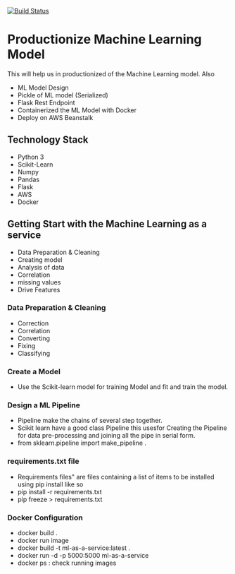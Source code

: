 [![Build Status](https://travis-ci.com/everythingisdata/Productionize-Machine-Learning.svg?branch=master)](https://travis-ci.com/everythingisdata/Productionize-Machine-Learning)
# Productionize Machine Learning Model
This will help us in productionized of the Machine Learning model. 
Also
- ML Model Design
- Pickle of ML model (Serialized)
- Flask Rest Endpoint
- Containerized the ML Model with Docker
- Deploy on AWS Beanstalk
 
## Technology Stack
   - Python 3
   - Scikit-Learn
   - Numpy
   - Pandas
   - Flask
   - AWS
   - Docker
## Getting Start with the Machine Learning as a service
  - Data Preparation & Cleaning
  - Creating model
  - Analysis of data
  - Correlation
  - missing values
  - Drive Features
### Data Preparation & Cleaning
- Correction
- Correlation
- Converting
- Fixing
- Classifying  
### Create a Model
- Use the Scikit-learn model for training Model and fit and train the model. 
   <!-- - Serialized the model
   - Create Flask Rest Endpoint
   - Load Serialized model in Flask app
   - pass the JSON object to Flask request
   - Deploy on AWS as Service --> 
### Design a ML Pipeline
- Pipeline make the chains of several step together.
- Scikit learn have a good class Pipeline this usesfor Creating the Pipeline for data pre-processing and joining all the pipe in serial form. 
- from sklearn.pipeline import make_pipeline .


### requirements.txt file
- Requirements files" are files containing a list of items to be installed using pip install like so
- pip install -r requirements.txt
- pip freeze > requirements.txt
### Docker Configuration  
- docker build .
- docker run image <IMGAGE>
- docker build -t ml-as-a-service:latest .
- docker run -d -p 5000:5000 ml-as-a-service
- docker ps  : check running images
